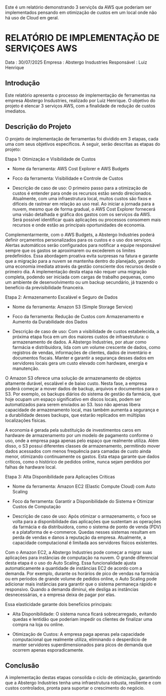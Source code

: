 Este é um relatório demonstrando 3 serviçõs da AWS que poderiam ser implementados pensando em otimização de custos em um local onde não há uso de Cloud em geral.

# RELATÓRIO DE IMPLEMENTAÇÃO DE SERVIÇOES AWS

Data : 30/07/2025
Empresa : Abstergo Insdustries
Responsável : Luiz Henrique

## Introdução
 Este relatório apresenta o processo de implementação de ferramentas na empresa Abstergo Insdustries, realizado por Luiz Henrique. 
 O objetivo do projeto é elencar 3 serviços AWS, com a finalidade de redução de custos imediatos.

 ## Descrição do Projeto
  O projeto de implementação de ferramentas foi dividido em 3 etapas, cada uma com seus objetivos específicos. A seguir, serão descritas as etapas do projeto:

Etapa 1: Otimização e Visibilidade de Custos
   
 - Nome da ferramenta: AWS Cost Explorer e AWS Budgets

 - Foco da ferramenta: Visibilidade e Controle de Custos

 - Descrição de caso de uso:
 O primeiro passo para a otimização de custos é entender para onde os recursos estão sendo direcionados. Atualmente, com uma infraestrutura local, muitos custos são fixos e difíceis de rastrear em relação ao uso real. Ao iniciar a jornada para a nuvem, mesmo que de forma gradual, o AWS Cost Explorer fornecerá uma visão detalhada e gráfica dos gastos com os serviços da AWS. Será possível identificar quais aplicações ou processos consomem mais recursos e onde estão as principais oportunidades de economia.

Complementarmente, com o AWS Budgets, a Abstergo Industries poderá definir orçamentos personalizados para os custos e o uso dos serviços. Alertas automáticos serão configurados para notificar a equipe responsável sempre que os gastos se aproximarem ou excederem os limites predefinidos. Essa abordagem proativa evita surpresas na fatura e garante que a migração para a nuvem se mantenha dentro do planejado, gerando uma economia imediata através da gestão consciente dos recursos desde o primeiro dia. A implementação desta etapa não requer uma migração completa, podendo ser iniciada com cargas de trabalho pequenas, como um ambiente de desenvolvimento ou um backup secundário, já trazendo o benefício da previsibilidade financeira.

 Etapa 2: Armazenamento Escalável e Seguro de Dados
 
 - Nome da ferramenta: Amazon S3 (Simple Storage Service)

 - Foco da ferramenta: Redução de Custos com Armazenamento e Aumento da Durabilidade dos Dados

 - Descrição de caso de uso:
 Com a visibilidade de custos estabelecida, a próxima etapa foca em um dos maiores custos de infraestrutura: o armazenamento de dados. A Abstergo Industries, por atuar como farmácia e distribuidora, lida com um volume crescente de dados, como registros de vendas, informações de clientes, dados de inventário e documentos fiscais. Manter e garantir a segurança desses dados em servidores locais gera um custo elevado com hardware, energia e manutenção.

 O Amazon S3 oferece uma solução de armazenamento de objetos altamente durável, escalável e de baixo custo. Nesta fase, a empresa poderá começar a mover dados de backup, arquivos e documentos para o S3. Por exemplo, os backups diários do sistema de gestão da farmácia, que hoje ocupam um espaço significativo em discos locais, podem ser automatizados para serem enviados ao S3. Isso não apenas libera capacidade de armazenamento local, mas também aumenta a segurança e a durabilidade desses backups, que estarão replicados em múltiplas localizações físicas.

 A economia é gerada pela substituição de investimentos caros em hardware de armazenamento por um modelo de pagamento conforme o uso, onde a empresa paga apenas pelo espaço que realmente utiliza. Além disso, o S3 possui diferentes classes de armazenamento, permitindo mover dados acessados com menos frequência para camadas de custo ainda menor, otimizando continuamente os gastos. Esta etapa garante que dados críticos, como o histórico de pedidos online, nunca sejam perdidos por falhas de hardware local.

 Etapa 3: Alta Disponibilidade para Aplicações Críticas
 - Nome da ferramenta: Amazon EC2 (Elastic Compute Cloud) com Auto Scaling

 - Foco da ferramenta: Garantir a Disponibilidade do Sistema e Otimizar Custos de Computação

 - Descrição de caso de uso:
 Após otimizar o armazenamento, o foco se volta para a disponibilidade das aplicações que sustentam as operações da farmácia e da distribuidora, como o sistema de ponto de venda (PDV) e a plataforma de e-commerce. Quedas nesses sistemas resultam em perda de vendas e danos à reputação da empresa. Atualmente, a capacidade computacional é limitada aos servidores físicos existentes.

 Com o Amazon EC2, a Abstergo Industries pode começar a migrar suas aplicações para instâncias de computação na nuvem. O grande diferencial desta etapa é o uso do Auto Scaling. Essa funcionalidade ajusta automaticamente a quantidade de instâncias EC2 de acordo com a demanda. Por exemplo, durante os horários de pico de vendas na farmácia ou em períodos de grande volume de pedidos online, o Auto Scaling pode adicionar mais instâncias para garantir que o sistema permaneça rápido e responsivo. Quando a demanda diminui, ele desliga as instâncias desnecessárias, e a empresa deixa de pagar por elas.

 Essa elasticidade garante dois benefícios principais:

 - Alta Disponibilidade: O sistema nunca ficará sobrecarregado, evitando quedas e lentidão que poderiam impedir os clientes de finalizar uma compra na loja ou online.

 - Otimização de Custos: A empresa paga apenas pela capacidade computacional que realmente utiliza, eliminando o desperdício de manter servidores superdimensionados para picos de demanda que ocorrem apenas esporadicamente.

## Conclusão

A implementação destas etapas consolida o ciclo de otimização, garantindo que a Abstergo Industries tenha uma infraestrutura robusta, resiliente e com custos controlados, pronta para suportar o crescimento do negócio.
